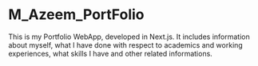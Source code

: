 # M_Azeem_PortFolio
This is my Portfolio WebApp, developed in Next.js. It includes information about myself, what I have done with respect to academics and working experiences, what skills I have and other related informations.

